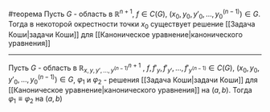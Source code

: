 #теорема
Пусть $G$ - область в $\mathbb{R}^{n + 1}$, $f \in C(G)$, $(x_0, y_0, y'_0 , \dots, y^{(n - 1)}_0) \in G$. Тогда в некоторой окрестности точки $x_0$ существует решение [[Задача Коши|задачи Коши]] для [[Каноническое уравнение|канонического уравнения]]

---

Пусть $G$ - область в $\mathbb{R}^{n + 1}_{x, y, y', \dots, y^{(n - 1)}}$ , $f, f'_y, f'_{y'}, \dots, f'_{y^{(n - 1)}} \in C(G)$, $(x_0, y_0, y'_0 , \dots, y^{(n - 1)}_0) \in G$, $\varphi_1$ и $\varphi_2$ - решения [[Задача Коши|задачи Коши]] для [[Каноническое уравнение|канонического уравнения]] на $(a, b)$. Тогда $\varphi_1 \equiv \varphi_2$ на $(a, b)$
